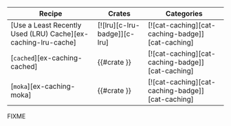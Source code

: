 | Recipe | Crates | Categories |
|--------|--------|------------|
| [Use a Least Recently Used (LRU) Cache][ex-caching-lru-cache] | [![lru][c-lru-badge]][c-lru] | [![cat-caching][cat-caching-badge]][cat-caching] |
| [`cached`][ex-caching-cached] | {{#crate }} | [![cat-caching][cat-caching-badge]][cat-caching] |
| [`moka`][ex-caching-moka] | {{#crate }} | [![cat-caching][cat-caching-badge]][cat-caching] |

<div class="hidden">
FIXME
</div>
